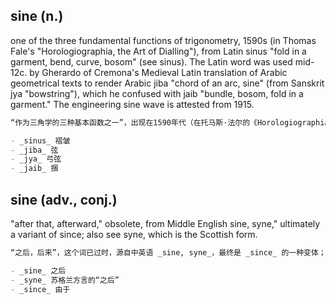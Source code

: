 ## sine (n.)

one of the three fundamental functions of trigonometry, 1590s (in Thomas Fale's "Horologiographia, the Art of Dialling"), from Latin sinus "fold in a garment, bend, curve, bosom" (see sinus). The Latin word was used mid-12c. by Gherardo of Cremona's Medieval Latin translation of Arabic geometrical texts to render Arabic jiba "chord of an arc, sine" (from Sanskrit jya "bowstring"), which he confused with jaib "bundle, bosom, fold in a garment." The engineering sine wave is attested from 1915.

```md
“作为三角学的三种基本函数之一”，出现在1590年代（在托马斯·法尔的《Horologiographia, the Art of Dialling》中），来源于拉丁语 _sinus_ “衣物的褶皱、弯曲、曲线、怀抱”（参见 _sinus_）。拉丁词在12世纪中期由克雷莫纳的赫拉尔多在其对阿拉伯几何学文本的中世纪拉丁语翻译中使用，以表示阿拉伯词 _jiba_ “弦，弦弧，正弦”（源于梵语 _jya_ “弓弦”），而他把它与 _jaib_ “捆，怀抱，衣物的褶皱”混淆。工程学中的正弦波自1915年起出现。

- _sinus_ 褶皱
- _jiba_ 弦
- _jya_ 弓弦
- _jaib_ 捆
```

## sine (adv., conj.)

"after that, afterward," obsolete, from Middle English sine, syne," ultimately a variant of since; also see syne, which is the Scottish form.

```md
“之后，后来”，这个词已过时，源自中英语 _sine, syne_，最终是 _since_ 的一种变体；同时也可参见 _syne_，这是苏格兰方言形式。

- _sine_ 之后
- _syne_ 苏格兰方言的“之后”
- _since_ 由于
```
